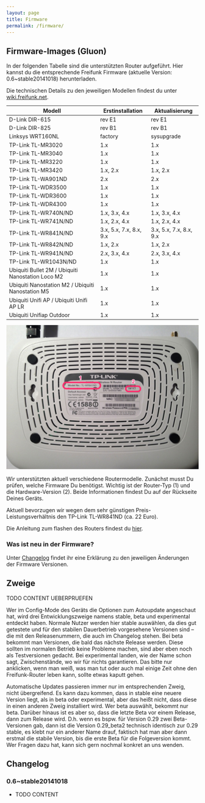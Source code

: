 ```yaml
---
layout: page
title: Firmware
permalink: /firmware/
---
```


## Firmware-Images (Gluon)

In der folgenden Tabelle sind die unterstützten Router aufgeführt. Hier kannst du die entsprechende Freifunk Firmware (aktuelle Version: 0.6~stable20141018) herunterladen.

Die technischen Details zu den jeweiligen Modellen findest du unter [wiki.freifunk.net][hardware].

Modell         |  Erstinstallation  |  Aktualisierung
-------------- | ------------------ | ---------------
D-Link DIR-615                | rev E1                    | rev E1
D-Link DIR-825                | rev B1                    | rev B1
Linksys WRT160NL              |  factory                  |   sysupgrade
TP-Link TL-MR3020             |  1.x                      |  1.x
TP-Link TL-MR3040             |  1.x                      |  1.x
TP-Link TL-MR3220             |  1.x                      |  1.x
TP-Link TL-MR3420             |  1.x, 2.x                 |  1.x, 2.x
TP-Link TL-WA901ND            |  2.x                      |  2.x
TP-Link TL-WDR3500            |  1.x                      |  1.x
TP-Link TL-WDR3600            |  1.x                      |  1.x
TP-Link TL-WDR4300            |  1.x                      |  1.x
TP-Link TL-WR740N/ND          |  1.x, 3.x, 4.x            |  1.x, 3.x, 4.x
TP-Link TL-WR741N/ND          |  1.x, 2.x, 4.x            |  1.x, 2.x, 4.x
TP-Link TL-WR841N/ND          |  3.x, 5.x, 7.x, 8.x, 9.x  |  3.x, 5.x, 7.x, 8.x, 9.x
TP-Link TL-WR842N/ND          |  1.x, 2.x                 |  1.x, 2.x
TP-Link TL-WR941N/ND          |  2.x, 3.x, 4.x            |  2.x, 3.x, 4.x
TP-Link TL-WR1043N/ND         |  1.x  |  1.x
Ubiquiti Bullet 2M / Ubiquiti Nanostation Loco M2  |  1.x  |  1.x
Ubiquiti Nanostation M2 / Ubiquiti Nanostation M5  |  1.x  |  1.x
Ubiquiti Unifi AP / Ubiquiti Unifi AP LR           |  1.x  |  1.x
Ubiquiti Unifiap Outdoor                           |  1.x  |  1.x

![Modell und Version](/assets/router-flashen/guide-14.jpg)

Wir unterstützten aktuell verschiedene Routermodelle. Zunächst musst Du prüfen, welche Firmware Du benötigst. Wichtig ist der Router-Typ (1) und die Hardware-Version (2). Beide Informationen findest Du auf der Rückseite Deines Geräts.

Aktuell bevorzugen wir wegen dem sehr günstigen Preis-Leistungsverhältnis den TP-Link TL-WR841ND (ca. 22 Euro).

Die Anleitung zum flashen des Routers findest du [hier][router-flashen].

### Was ist neu in der Firmware?
Unter [Changelog](#Changelog) findet ihr eine Erklärung zu den jeweiligen Änderungen der Firmware Versionen.

## Zweige

TODO CONTENT UEBERPRUEFEN

Wer im Config-Mode des Geräts die Optionen zum Autoupdate angeschaut hat, wird drei Entwicklungszweige namens stable, beta und experimental entdeckt haben. Normale Nutzer werden hier stable auswählen, da dies gut getestete und für den stabilen Dauerbetrieb vorgesehene Versionen sind – die mit den Releasenummern, die auch im Changelog stehen. Bei beta bekommt man Versionen, die bald das nächste Release werden. Diese sollten im normalen Betrieb keine Probleme machen, sind aber eben noch als Testversionen gedacht. Bei experimental landen, wie der Name schon sagt, Zwischenstände, wo wir für nichts garantieren. Das bitte nur anklicken, wenn man weiß, was man tut oder auch mal einige Zeit ohne den Freifunk-Router leben kann, sollte etwas kaputt gehen.

Automatische Updates passieren immer nur im entsprechenden Zweig, nicht übergreifend. Es kann dazu kommen, dass in stable eine neuere Version liegt, als in beta oder experimental, aber das heißt nicht, dass diese in einen anderen Zweig installiert wird. Wer beta auswählt, bekommt nur beta. Darüber hinaus ist es aber so, dass die letzte Beta vor einem Release, dann zum Release wird. D.h. wenn es bspw. für Version 0.29 zwei Beta-Versionen gab, dann ist die Version 0.29_beta2 technisch identisch zur 0.29 stable, es klebt nur ein anderer Name drauf, faktisch hat man aber dann erstmal die stabile Version, bis die erste Beta für die Folgeversion kommt. Wer Fragen dazu hat, kann sich gern nochmal konkret an uns wenden.

## Changelog

### 0.6~stable20141018

* TODO CONTENT

[hardware]: http://wiki.freifunk.net/Kategorie:Hardware
[router-flashen]: /router-flashen/
